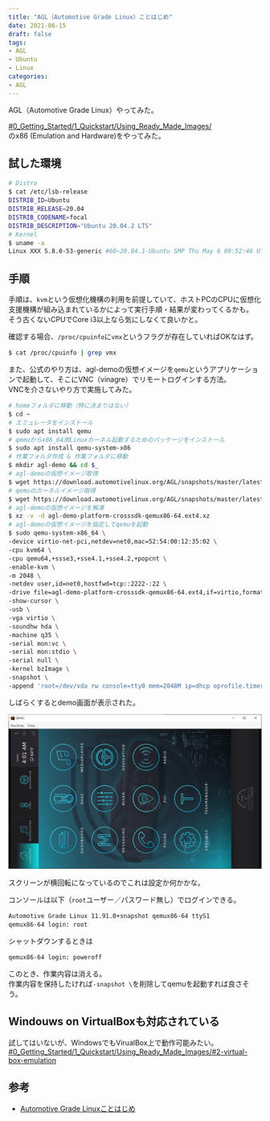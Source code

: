 ```yaml
---
title: "AGL（Automotive Grade Linux）ことはじめ"
date: 2021-06-15
draft: false
tags:
- AGL
- Ubuntu
- Linux
categories:
- AGL
---
```


AGL（Automotive Grade Linux）やってみた。

[#0_Getting_Started/1_Quickstart/Using_Ready_Made_Images/](https://docs.automotivelinux.org/en/master/#0_Getting_Started/1_Quickstart/Using_Ready_Made_Images/)  
のx86 (Emulation and Hardware)をやってみた。

## 試した環境

```bash
# Distro
$ cat /etc/lsb-release
DISTRIB_ID=Ubuntu
DISTRIB_RELEASE=20.04
DISTRIB_CODENAME=focal
DISTRIB_DESCRIPTION="Ubuntu 20.04.2 LTS"
# Kernel
$ uname -a
Linux XXX 5.8.0-53-generic #60~20.04.1-Ubuntu SMP Thu May 6 09:52:46 UTC 2021 x86_64 x86_64 x86_64 GNU/Linux
```

## 手順

手順は、`kvm`という仮想化機構の利用を前提していて、ホストPCのCPUに仮想化支援機構が組み込まれているかによって実行手順・結果が変わってくるかも。  
そう古くないCPUでCore i3以上なら気にしなくて良いかと。

確認する場合、`/proc/cpuinfo`に`vmx`というフラグが存在していればOKなはず。
```bash
$ cat /proc/cpuinfo | grep vmx
```

また、公式のやり方は、agl-demoの仮想イメージを`qemu`というアプリケーションで起動して、そこにVNC（vinagre）でリモートログインする方法。  
VNCを介さないやり方で実施してみた。

```bash
# homeフォルダに移動（特に決まりはない）
$ cd ~
# エミュレータをインストール
$ sudo apt install qemu
# qemuからx86_64用Linuxカーネル起動するためのパッケージをインストール
$ sudo apt install qemu-system-x86
# 作業フォルダ作成 & 作業フォルダに移動
$ mkdir agl-demo && cd $_
# agl-demoの仮想イメージ取得
$ wget https://download.automotivelinux.org/AGL/snapshots/master/latest/qemux86-64/deploy/images/qemux86-64/agl-demo-platform-crosssdk-qemux86-64.ext4.xz
# qemuのカーネルイメージ取得
$ wget https://download.automotivelinux.org/AGL/snapshots/master/latest/qemux86-64/deploy/images/qemux86-64/bzImage
# agl-demoの仮想イメージを解凍
$ xz -v -d agl-demo-platform-crosssdk-qemux86-64.ext4.xz
# agl-demoの仮想イメージを指定してqemuを起動
$ sudo qemu-system-x86_64 \
-device virtio-net-pci,netdev=net0,mac=52:54:00:12:35:02 \
-cpu kvm64 \
-cpu qemu64,+ssse3,+sse4.1,+sse4.2,+popcnt \
-enable-kvm \
-m 2048 \
-netdev user,id=net0,hostfwd=tcp::2222-:22 \
-drive file=agl-demo-platform-crosssdk-qemux86-64.ext4,if=virtio,format=raw \
-show-cursor \
-usb \
-vga virtio \
-soundhw hda \
-machine q35 \
-serial mon:vc \
-serial mon:stdio \
-serial null \
-kernel bzImage \
-snapshot \
-append 'root=/dev/vda rw console=tty0 mem=2048M ip=dhcp oprofile.timer=1 console=ttyS0,115200n8 verbose fstab=no'
```

しばらくするとdemo画面が表示された。

![](../img/agl/agl-demo.png)

スクリーンが横回転になっているのでこれは設定か何かかな。

コンソールは以下（`root`ユーザー／パスワード無し）でログインできる。
```bash
Automotive Grade Linux 11.91.0+snapshot qemux86-64 ttyS1
qemux86-64 login: root
```

シャットダウンするときは
```bash
qemux86-64 login: poweroff
```

このとき、作業内容は消える。  
作業内容を保持したければ`-snapshot \`を削除してqemuを起動すれば良さそう。

## Windouws on VirtualBoxも対応されている

試してはいないが、WindowsでもVirualBox上で動作可能みたい。  
[#0_Getting_Started/1_Quickstart/Using_Ready_Made_Images/#2-virtual-box-emulation](https://docs.automotivelinux.org/en/master/#0_Getting_Started/1_Quickstart/Using_Ready_Made_Images/#2-virtual-box-emulation)

## 参考

* [Automotive Grade Linuxことはじめ](https://qiita.com/mbamba/items/6b302595e29d83e86ceb)
